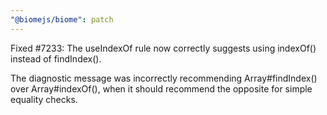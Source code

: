 ```yaml
---
"@biomejs/biome": patch
---
```


Fixed #7233: The useIndexOf rule now correctly suggests using indexOf() instead of findIndex().

The diagnostic message was incorrectly recommending Array#findIndex() over Array#indexOf(), when it should recommend the opposite for simple equality checks.

